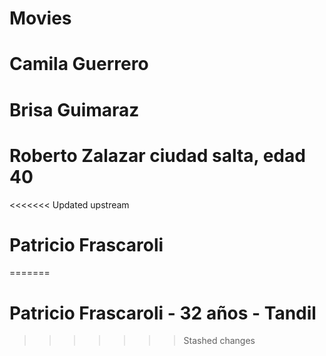# Movies

# Camila Guerrero
# Brisa Guimaraz
# Roberto Zalazar  ciudad salta, edad 40 
<<<<<<< Updated upstream
# Patricio Frascaroli
=======
# Patricio Frascaroli - 32 años - Tandil
>>>>>>> Stashed changes
